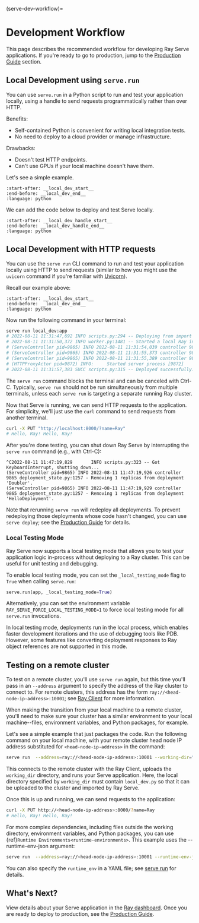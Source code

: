 (serve-dev-workflow)=

# Development Workflow

This page describes the recommended workflow for developing Ray Serve applications. If you're ready to go to production, jump to the [Production Guide](serve-in-production) section.

## Local Development using `serve.run`

You can use `serve.run` in a Python script to run and test your application locally, using a handle to send requests programmatically rather than over HTTP.

Benefits:

- Self-contained Python is convenient for writing local integration tests.
- No need to deploy to a cloud provider or manage infrastructure.

Drawbacks:

- Doesn't test HTTP endpoints.
- Can't use GPUs if your local machine doesn't have them.

Let's see a simple example.

```{literalinclude} ../doc_code/local_dev.py
:start-after: __local_dev_start__
:end-before: __local_dev_end__
:language: python
```

We can add the code below to deploy and test Serve locally.

```{literalinclude} ../doc_code/local_dev.py
:start-after: __local_dev_handle_start__
:end-before: __local_dev_handle_end__
:language: python
```

## Local Development with HTTP requests

You can use the `serve run` CLI command to run and test your application locally using HTTP to send requests (similar to how you might use the `uvicorn` command if you're familiar with [Uvicorn](https://www.uvicorn.org/)).

Recall our example above:

```{literalinclude} ../doc_code/local_dev.py
:start-after: __local_dev_start__
:end-before: __local_dev_end__
:language: python
```

Now run the following command in your terminal:

```bash
serve run local_dev:app
# 2022-08-11 11:31:47,692 INFO scripts.py:294 -- Deploying from import path: "local_dev:app".
# 2022-08-11 11:31:50,372 INFO worker.py:1481 -- Started a local Ray instance. View the dashboard at http://127.0.0.1:8265.
# (ServeController pid=9865) INFO 2022-08-11 11:31:54,039 controller 9865 proxy_state.py:129 - Starting HTTP proxy with name 'SERVE_CONTROLLER_ACTOR:SERVE_PROXY_ACTOR-dff7dc5b97b4a11facaed746f02448224aa0c1fb651988ba7197e949' on node 'dff7dc5b97b4a11facaed746f02448224aa0c1fb651988ba7197e949' listening on '127.0.0.1:8000'
# (ServeController pid=9865) INFO 2022-08-11 11:31:55,373 controller 9865 deployment_state.py:1232 - Adding 1 replicas to deployment 'Doubler'.
# (ServeController pid=9865) INFO 2022-08-11 11:31:55,389 controller 9865 deployment_state.py:1232 - Adding 1 replicas to deployment 'HelloDeployment'.
# (HTTPProxyActor pid=9872) INFO:     Started server process [9872]
# 2022-08-11 11:31:57,383 SUCC scripts.py:315 -- Deployed successfully.
```

The `serve run` command blocks the terminal and can be canceled with Ctrl-C. Typically, `serve run` should not be run simultaneously from multiple terminals, unless each `serve run` is targeting a separate running Ray cluster.

Now that Serve is running, we can send HTTP requests to the application.
For simplicity, we'll just use the `curl` command to send requests from another terminal.

```bash
curl -X PUT "http://localhost:8000/?name=Ray"
# Hello, Ray! Hello, Ray!
```

After you're done testing, you can shut down Ray Serve by interrupting the `serve run` command (e.g., with Ctrl-C):

```console
^C2022-08-11 11:47:19,829       INFO scripts.py:323 -- Got KeyboardInterrupt, shutting down...
(ServeController pid=9865) INFO 2022-08-11 11:47:19,926 controller 9865 deployment_state.py:1257 - Removing 1 replicas from deployment 'Doubler'.
(ServeController pid=9865) INFO 2022-08-11 11:47:19,929 controller 9865 deployment_state.py:1257 - Removing 1 replicas from deployment 'HelloDeployment'.
```

Note that rerunning `serve run` will redeploy all deployments. To prevent redeploying those deployments whose code hasn't changed, you can use `serve deploy`; see the [Production Guide](serve-in-production) for details.

### Local Testing Mode

Ray Serve now supports a local testing mode that allows you to test your application logic in-process without deploying to a Ray cluster. This can be useful for unit testing and debugging.

To enable local testing mode, you can set the `_local_testing_mode` flag to `True` when calling `serve.run`:

```python
serve.run(app, _local_testing_mode=True)
```

Alternatively, you can set the environment variable `RAY_SERVE_FORCE_LOCAL_TESTING_MODE=1` to force local testing mode for all `serve.run` invocations.

In local testing mode, deployments run in the local process, which enables faster development iterations and the use of debugging tools like PDB. However, some features like converting deployment responses to Ray object references are not supported in this mode.

## Testing on a remote cluster

To test on a remote cluster, you'll use `serve run` again, but this time you'll pass in an `--address` argument to specify the address of the Ray cluster to connect to.  For remote clusters, this address has the form `ray://<head-node-ip-address>:10001`; see [Ray Client](ray-client-ref) for more information.

When making the transition from your local machine to a remote cluster, you'll need to make sure your cluster has a similar environment to your local machine--files, environment variables, and Python packages, for example.

Let's see a simple example that just packages the code. Run the following command on your local machine, with your remote cluster head node IP address substituted for `<head-node-ip-address>` in the command:

```bash
serve run  --address=ray://<head-node-ip-address>:10001 --working-dir="./project/src" local_dev:app
```

This connects to the remote cluster with the Ray Client, uploads the `working_dir` directory, and runs your Serve application.  Here, the local directory specified by `working_dir` must contain `local_dev.py` so that it can be uploaded to the cluster and imported by Ray Serve.

Once this is up and running, we can send requests to the application:

```bash
curl -X PUT http://<head-node-ip-address>:8000/?name=Ray
# Hello, Ray! Hello, Ray!
```

For more complex dependencies, including files outside the working directory, environment variables, and Python packages, you can use {ref}`Runtime Environments<runtime-environments>`. This example uses the --runtime-env-json argument:

```bash
serve run  --address=ray://<head-node-ip-address>:10001 --runtime-env-json='{"env_vars": {"MY_ENV_VAR": "my-value"}, "working_dir": "./project/src", "pip": ["requests", "chess"]}' local_dev:app
```

You can also specify the `runtime_env` in a YAML file; see [serve run](#serve-cli) for details.

## What's Next?

View details about your Serve application in the [Ray dashboard](dash-serve-view).
Once you are ready to deploy to production, see the [Production Guide](serve-in-production).
